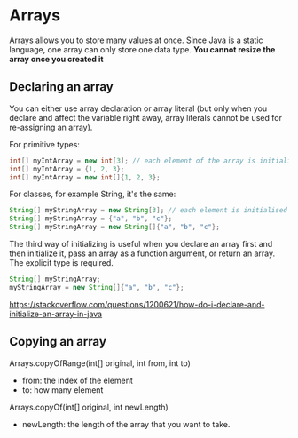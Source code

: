 # Arrays

Arrays allows you to store many values at once. Since Java is a static language, one array can only store one data type. **You cannot resize the array once you created it**

## Declaring an array

You can either use array declaration or array literal (but only when you declare and affect the variable right away, array literals cannot be used for re-assigning an array).

For primitive types:

```java
int[] myIntArray = new int[3]; // each element of the array is initialised to 0
int[] myIntArray = {1, 2, 3};
int[] myIntArray = new int[]{1, 2, 3};
```

For classes, for example String, it's the same:

```java
String[] myStringArray = new String[3]; // each element is initialised to null
String[] myStringArray = {"a", "b", "c"};
String[] myStringArray = new String[]{"a", "b", "c"};
```

The third way of initializing is useful when you declare an array first and then initialize it, pass an array as a function argument, or return an array. The explicit type is required.

```java
String[] myStringArray;
myStringArray = new String[]{"a", "b", "c"};
```

https://stackoverflow.com/questions/1200621/how-do-i-declare-and-initialize-an-array-in-java


## Copying an array

Arrays.copyOfRange(int[] original, int from, int to)
- from: the index of the element
- to: how many element 


Arrays.copyOf(int[] original, int newLength)
- newLength: the length of the array that you want to take.